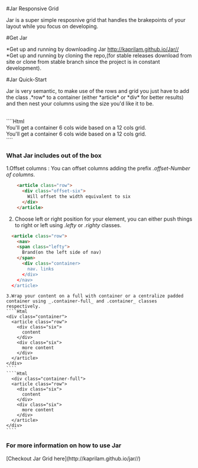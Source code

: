 #Jar Responsive Grid
<p>
Jar is a super simple resposnive grid that handles the brakepoints of your layout while you focus on developing.

</p>

#Get Jar

<p>

  *Get up and running by downloading Jar http://kaprilam.github.io/Jar//<br>
  *Get up and running by cloning the repo,(for stable releases download from site or clone from stable branch since the project is in constant development).
</p>

#Jar Quick-Start


<p>
  Jar is very semantic, to make use of the rows and grid you just have to add the class .*row* to a container (either *article* or *div* for better results) and then nest your columns using the size you'd like it to be. </p><br>
 ````Html
    <article class="row">
      <div class="six">
        You'll get a container 6 cols wide based on a 12 cols grid.
      </div>
      <div class="six">
        You'll get a container 6 cols wide based on a 12 cols grid.
      </div>
    </article>
  ````
<h3>What Jar includes out of the box</h3>

1.Offset columns : You can offset columns adding the prefix _.offset-Number of columns_.
<br>
  ````Html
      <article class="row">
        <div class="offset-six">
          Will offset the width equivalent to six
        </div>
      </article>
  ````

2. Choose left or right position for your element, you can either push things to right or left using _.lefty_ or _.righty_ classes.

  ````Html
    <article class="row">
      <nav>
      <span class="lefty">
        Brand(on the left side of nav)
      </span>
        <div class="container>
          nav. links
        </div>
      </nav>
    </article>
  ````

    3.Wrap your content on a full with container or a centralize padded container using _.container-full_ and .container_ classes respectively.
    ````Html
    <div class="container">
      <article class="row">
        <div class="six">
          content
        </div>
        <div class="six">
          more content
        </div>
      </article>
    </div>
    ````
    ````Html
      <div class="container-full">
      <article class="row">
        <div class="six">
          content
        </div>
        <div class="six">
          more content
        </div>
      </article>
    </div>
    ````
  <h3>For more information on how to use Jar</h3>
    [Checkout Jar Grid here](http://kaprilam.github.io/jar//)
    

